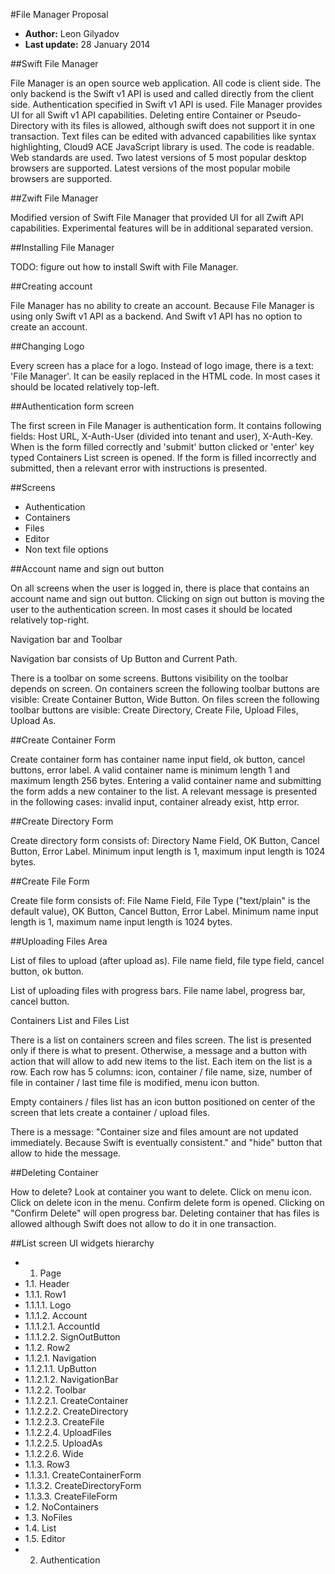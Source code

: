 
#File Manager Proposal
  * **Author:** Leon Gilyadov
  * **Last update:** 28 January 2014

##Swift File Manager

File Manager is an open source web application. All code is client
side. The only backend is the Swift v1 API is used and called directly
from the client side. Authentication specified in Swift v1 API is
used. File Manager provides UI for all Swift v1 API capabilities.
Deleting entire Container or Pseudo-Directory with its files is
allowed, although swift does not support it in one transaction. Text
files can be edited with advanced capabilities like syntax
highlighting, Cloud9 ACE JavaScript library is used. The code is
readable. Web standards are used. Two latest versions of 5 most
popular desktop browsers are supported. Latest versions of the most
popular mobile browsers are supported.

##Zwift File Manager

Modified version of Swift File Manager that provided UI for all Zwift
API capabilities. Experimental features will be in additional
separated version.

##Installing File Manager

TODO: figure out how to install Swift with File Manager.

##Creating account

File Manager has no ability to create an account. Because File Manager
is using only Swift v1 API as a backend. And Swift v1 API has no
option to create an account.

##Changing Logo

Every screen has a place for a logo. Instead of logo image, there is a
text: 'File Manager'. It can be easily replaced in the HTML code. In
most cases it should be located relatively top-left.

##Authentication form screen

The first screen in File Manager is authentication form. It contains
following fields: Host URL, X-Auth-User (divided into tenant and
user), X-Auth-Key. When is the form filled correctly and 'submit'
button clicked or 'enter' key typed Containers List screen is opened.
If the form is filled incorrectly and submitted, then a relevant error
with instructions is presented.

##Screens
  * Authentication
  * Containers
  * Files
  * Editor
  * Non text file options

##Account name and sign out button

On all screens when the user is logged in, there is place that
contains an account name and sign out button. Clicking on sign out
button is moving the user to the authentication screen. In most cases
it should be located relatively top-right.

Navigation bar and Toolbar

Navigation bar consists of Up Button and Current Path.

There is a toolbar on some screens. Buttons visibility on the toolbar
depends on screen. On containers screen the following toolbar buttons
are visible: Create Container Button, Wide Button. On files screen the
following toolbar buttons are visible: Create Directory, Create File,
Upload Files, Upload As.

##Create Container Form

Create container form has container name input field, ok button,
cancel buttons, error label. A valid container name is minimum length
1 and maximum length 256 bytes. Entering a valid container name and
submitting the form adds a new container to the list. A relevant
message is presented in the following cases: invalid input, container
already exist, http error.

##Create Directory Form

Create directory form consists of: Directory Name Field, OK Button,
Cancel Button, Error Label. Minimum input length is 1, maximum input
length is 1024 bytes.

##Create File Form

Create file form consists of: File Name Field, File Type ("text/plain"
is the default value), OK Button, Cancel Button, Error Label. Minimum
name input length is 1, maximum name input length is 1024 bytes.

##Uploading Files Area

List of files to upload (after upload as). File name field, file type
field, cancel button, ok button.

List of uploading files with progress bars. File name label, progress
bar, cancel button.

Containers List and Files List

There is a list on containers screen and files screen. The list is
presented only if there is what to present. Otherwise, a message and a
button with action that will allow to add new items to the list. Each
item on the list is a row. Each row has 5 columns: icon, container /
file name, size, number of file in container / last time file is
modified, menu icon button.

Empty containers / files list has an icon button positioned on center
of the screen that lets create a container / upload files.

There is a message: "Container size and files amount are not updated
immediately. Because Swift is eventually consistent." and "hide"
button that allow to hide the message.

##Deleting Container

How to delete? Look at container you want to delete. Click on menu
icon. Click on delete icon in the menu. Confirm delete form is opened.
Clicking on "Confirm Delete" will open progress bar. Deleting
container that has files is allowed although Swift does not allow to
do it in one transaction.

##List screen UI widgets hierarchy

  * 1. Page
  * 1.1. Header
  * 1.1.1. Row1
  * 1.1.1.1. Logo
  * 1.1.1.2. Account
  * 1.1.1.2.1. AccountId
  * 1.1.1.2.2. SignOutButton
  * 1.1.2. Row2
  * 1.1.2.1. Navigation
  * 1.1.2.1.1. UpButton
  * 1.1.2.1.2. NavigationBar
  * 1.1.2.2. Toolbar
  * 1.1.2.2.1. CreateContainer
  * 1.1.2.2.2. CreateDirectory
  * 1.1.2.2.3. CreateFile
  * 1.1.2.2.4. UploadFiles
  * 1.1.2.2.5. UploadAs
  * 1.1.2.2.6. Wide
  * 1.1.3. Row3
  * 1.1.3.1. CreateContainerForm
  * 1.1.3.2. CreateDirectoryForm
  * 1.1.3.3. CreateFileForm
  * 1.2. NoContainers
  * 1.3. NoFiles
  * 1.4. List
  * 1.5. Editor
  * 2. Authentication

